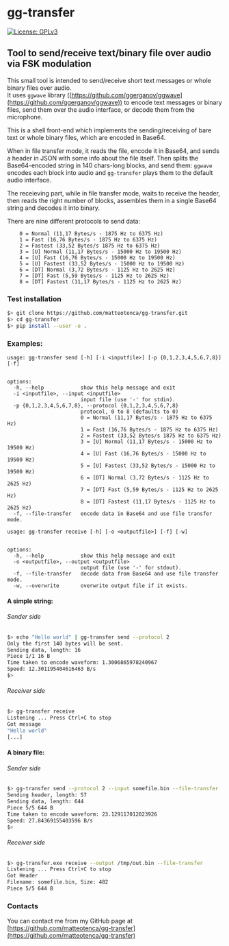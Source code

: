 # gg-transfer

[![License: GPLv3](https://img.shields.io/badge/license-GPLv3+-blue.svg)](https://www.gnu.org/licenses/gpl-3.0.txt)

## Tool to send/receive text/binary file over audio via FSK modulation

This small tool is intended to send/receive short text messages or whole binary files over audio.  
It uses `ggwave` library ([https://github.com/ggerganov/ggwave](https://github.com/ggerganov/ggwave)) to encode text messages or binary files, send
them over the audio interface, or decode them from the microphone.  

This is a shell front-end which implements the sending/receiving of bare text or whole binary files, which are encoded in Base64.

When in file transfer mode, it reads the file, encode it in Base64, and sends a header in JSON with some info about the file itself.
Then splits the Base64-encoded string in 140 chars-long blocks, and send them: `ggwave` encodes each block into audio 
and `gg-transfer` plays them to the default audio interface.  
  
The receieving part, while in file transfer mode, waits to receive the header, then reads the right number of blocks, assembles them
in a single Base64 string and decodes it into binary.

There are nine different protocols to send data:
```
    0 = Normal (11,17 Bytes/s - 1875 Hz to 6375 Hz)
    1 = Fast (16,76 Bytes/s - 1875 Hz to 6375 Hz)
    2 = Fastest (33,52 Bytes/s 1875 Hz to 6375 Hz)
    3 = [U] Normal (11,17 Bytes/s - 15000 Hz to 19500 Hz)
    4 = [U] Fast (16,76 Bytes/s - 15000 Hz to 19500 Hz)
    5 = [U] Fastest (33,52 Bytes/s - 15000 Hz to 19500 Hz)
    6 = [DT] Normal (3,72 Bytes/s - 1125 Hz to 2625 Hz)
    7 = [DT] Fast (5,59 Bytes/s - 1125 Hz to 2625 Hz)
    8 = [DT] Fastest (11,17 Bytes/s - 1125 Hz to 2625 Hz)
```

### Test installation

```bash
$> git clone https://github.com/matteotenca/gg-transfer.git
$> cd gg-transfer
$> pip install --user -e .
```


### Examples:

```
usage: gg-transfer send [-h] [-i <inputfile>] [-p {0,1,2,3,4,5,6,7,8}] [-f]


options:
  -h, --help            show this help message and exit
  -i <inputfile>, --input <inputfile>
                        input file (use '-' for stdin).
  -p {0,1,2,3,4,5,6,7,8}, --protocol {0,1,2,3,4,5,6,7,8}
                        protocol, 0 to 8 (defaults to 0)
                        0 = Normal (11,17 Bytes/s - 1875 Hz to 6375 Hz)
                        1 = Fast (16,76 Bytes/s - 1875 Hz to 6375 Hz)
                        2 = Fastest (33,52 Bytes/s 1875 Hz to 6375 Hz)
                        3 = [U] Normal (11,17 Bytes/s - 15000 Hz to 19500 Hz)
                        4 = [U] Fast (16,76 Bytes/s - 15000 Hz to 19500 Hz)
                        5 = [U] Fastest (33,52 Bytes/s - 15000 Hz to 19500 Hz)
                        6 = [DT] Normal (3,72 Bytes/s - 1125 Hz to 2625 Hz)
                        7 = [DT] Fast (5,59 Bytes/s - 1125 Hz to 2625 Hz)
                        8 = [DT] Fastest (11,17 Bytes/s - 1125 Hz to 2625 Hz)
  -f, --file-transfer   encode data in Base64 and use file transfer mode.
```

```
usage: gg-transfer receive [-h] [-o <outputfile>] [-f] [-w]


options:
  -h, --help            show this help message and exit
  -o <outputfile>, --output <outputfile>
                        output file (use '-' for stdout).
  -f, --file-transfer   decode data from Base64 and use file transfer mode.
  -w, --overwrite       overwrite output file if it exists.
```
#### A simple string:

###### Sender side
```bash
$> echo "Hello world" | gg-transfer send --protocol 2
Only the first 140 bytes will be sent.
Sending data, length: 16
Piece 1/1 16 B
Time taken to encode waveform: 1.3006865978240967
Speed: 12.301195404616463 B/s
$>
```
###### Receiver side
```bash
$> gg-transfer receive
Listening ... Press Ctrl+C to stop
Got message
"Hello world"
[...]
```

#### A binary file:

###### Sender side
```bash
$> gg-transfer send --protocol 2 --input somefile.bin --file-transfer
Sending header, length: 57
Sending data, length: 644
Piece 5/5 644 B
Time taken to encode waveform: 23.129117012023926
Speed: 27.84369155403596 B/s
$>
```
###### Receiver side
```bash
$> gg-transfer.exe receive --output /tmp/out.bin --file-transfer
Listening ... Press Ctrl+C to stop
Got Header
Filename: somefile.bin, Size: 482
Piece 5/5 644 B
```

### Contacts

You can contact me from my GitHub page at [https://github.com/matteotenca/gg-transfer](https://github.com/matteotenca/gg-transfer)
